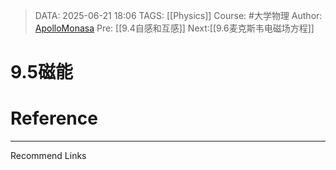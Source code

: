 > DATA: 2025-06-21 18:06
> TAGS: [[Physics]]
> Course: #大学物理 
> Author: [ApolloMonasa](https://github.com/ApolloMonasa)
> Pre: [[9.4自感和互感]]
> Next:[[9.6麦克斯韦电磁场方程]]


# 9.5磁能


# Reference


---
Recommend Links
